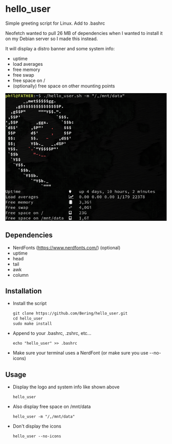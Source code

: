 # hello_user
Simple greeting script for Linux. Add to .bashrc

Neofetch wanted to pull 26 MB of dependencies when I wanted to install it on my Debian server so I made this instead.

It will display a distro banner and some system info:
- uptime
- load averages
- free memory
- free swap
- free space on /
- (optionally) free space on other mounting points

![Screenshot](./screenshot.png)


## Dependencies
- NerdFonts (https://www.nerdfonts.com/) (optional)
- uptime
- head
- tail
- awk
- column


## Installation
- Install the script
  ```
  git clone https://github.com/Bering/hello_user.git
  cd hello_user
  sudo make install
  ```
- Append to your .bashrc, .zshrc, etc...
  ```
  echo "hello_user" >> .bashrc
  ```
- Make sure your terminal uses a NerdFont (or make sure you use --no-icons)


## Usage

- Display the logo and system info like shown above
  ```
  hello_user
  ```

- Also display free space on /mnt/data
  ```
  hello_user -m "/,/mnt/data"
  ```

- Don't display the icons
  ```
  hello_user --no-icons
  ```
